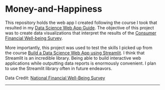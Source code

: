 # Money-and-Happiness

This repository holds the web app I created following the course I took that resulted in my [Data Science Web App Guide](https://github.com/gianmillare/Data-Science-Web-App-Guide). The objective of this project was to create data visualizations that interpret the results of the [Consumer Financial Well-being Survey](https://www.kaggle.com/srolka/consumer-financial-wellbeing-survey). 

More importantly, this project was used to test the skills I picked up from the course [Build a Data Science Web App using Streamlit](https://www.coursera.org/learn/data-science-streamlit-python/home/welcome). I think that Streamlit is an incredible library. Being able to build interactive web applications while outputting data reports is enormously convenient. I plan to use the Streamlit library often in future endeavors.

Data Credit: [National Financial Well-Being Survey](https://www.consumerfinance.gov/data-research/financial-well-being-survey-data/)

<hr>
